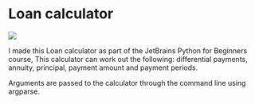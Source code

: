 # Loan calculator
![](https://i.imgur.com/waxVImv.png)

I made this Loan calculator as part of the JetBrains Python for Beginners course, This calculator can work out the following: differential payments, annuity, principal, payment amount and payment periods.

Arguments are passed to the calculator through the command line using argparse.
